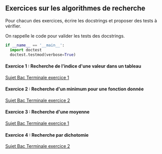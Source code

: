 ## Exercices sur les algorithmes de recherche

Pour chacun des exercices, écrire les docstrings et proposer des tests à vérifier.

On rappelle le code pour valider les tests des docstrings.

```Python
if __name__ == '__main__':
  import doctest
  doctest.testmod(verbose=True)
```

#### Exercice 1 : Recherche de l'indice d'une valeur dans un tableau

[Sujet Bac Terminale exercice 1](https://github.com/VLesieux/NSI-Terminale/blob/master/Evaluation_pratique/21_NSI_01/21-NSI-01.pdf)

#### Exercice 2 : Recherche d'un minimum pour une fonction donnée

[Sujet Bac Terminale exercice 2](https://github.com/VLesieux/NSI-Terminale/blob/master/Evaluation_pratique/21_NSI_01/21-NSI-01.pdf)

#### Exercice 3 : Recherche d'une moyenne

[Sujet Bac Terminale exercice 1](https://github.com/VLesieux/NSI-Terminale/blob/master/Evaluation_pratique/21_NSI_02/21-NSI-02.pdf)


#### Exercice 4 : Recherche par dichotomie

[Sujet Bac Terminale exercice 2](https://github.com/VLesieux/NSI-Terminale/blob/master/Evaluation_pratique/21_NSI_03/21_NSI_03.pdf)
